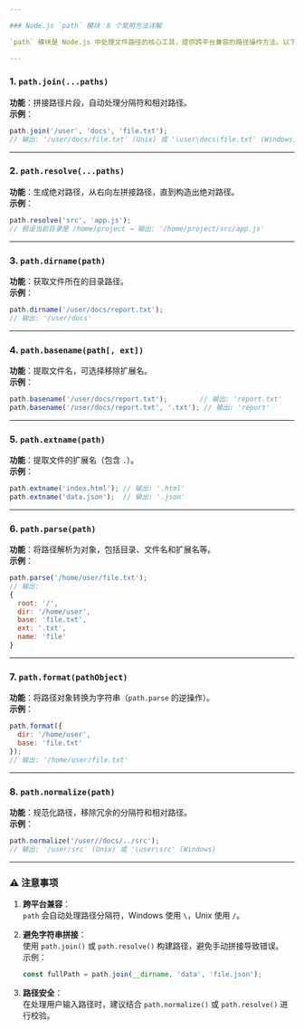 ```yaml
---

### Node.js `path` 模块：8 个常用方法详解

`path` 模块是 Node.js 中处理文件路径的核心工具，提供跨平台兼容的路径操作方法。以下是 **8 个常用方法**及其示例：

---
```


### 1. `path.join(...paths)`
**功能**：拼接路径片段，自动处理分隔符和相对路径。  
**示例**：
```javascript
path.join('/user', 'docs', 'file.txt'); 
// 输出: '/user/docs/file.txt' (Unix) 或 '\user\docs\file.txt' (Windows)
```

---

### 2. `path.resolve(...paths)`
**功能**：生成绝对路径，从右向左拼接路径，直到构造出绝对路径。  
**示例**：
```javascript
path.resolve('src', 'app.js'); 
// 假设当前目录是 /home/project → 输出: '/home/project/src/app.js'
```

---

### 3. `path.dirname(path)`
**功能**：获取文件所在的目录路径。  
**示例**：
```javascript
path.dirname('/user/docs/report.txt'); 
// 输出: '/user/docs'
```

---

### 4. `path.basename(path[, ext])`
**功能**：提取文件名，可选择移除扩展名。  
**示例**：
```javascript
path.basename('/user/docs/report.txt');        // 输出: 'report.txt'
path.basename('/user/docs/report.txt', '.txt'); // 输出: 'report'
```

---

### 5. `path.extname(path)`
**功能**：提取文件的扩展名（包含 `.`）。  
**示例**：
```javascript
path.extname('index.html'); // 输出: '.html'
path.extname('data.json');  // 输出: '.json'
```

---

### 6. `path.parse(path)`
**功能**：将路径解析为对象，包括目录、文件名和扩展名等。  
**示例**：
```javascript
path.parse('/home/user/file.txt');
// 输出:
{
  root: '/',
  dir: '/home/user',
  base: 'file.txt',
  ext: '.txt',
  name: 'file'
}
```

---

### 7. `path.format(pathObject)`
**功能**：将路径对象转换为字符串（`path.parse` 的逆操作）。  
**示例**：
```javascript
path.format({ 
  dir: '/home/user', 
  base: 'file.txt' 
}); 
// 输出: '/home/user/file.txt'
```

---

### 8. `path.normalize(path)`
**功能**：规范化路径，移除冗余的分隔符和相对路径。  
**示例**：
```javascript
path.normalize('/user//docs/../src'); 
// 输出: '/user/src' (Unix) 或 '\user\src' (Windows)
```

---

### ⚠️ 注意事项

1. **跨平台兼容**：  
   `path` 会自动处理路径分隔符，Windows 使用 `\`，Unix 使用 `/`。

2. **避免字符串拼接**：  
   使用 `path.join()` 或 `path.resolve()` 构建路径，避免手动拼接导致错误。  
   示例：
   
   ```javascript
   const fullPath = path.join(__dirname, 'data', 'file.json');
   ```
   
3. **路径安全**：  
   在处理用户输入路径时，建议结合 `path.normalize()` 或 `path.resolve()` 进行校验。

